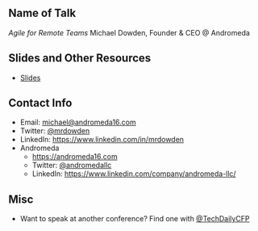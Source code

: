 ## Name of Talk
_Agile for Remote Teams_
Michael Dowden, Founder & CEO @ Andromeda

## Slides and Other Resources
* [Slides](https://speakerdeck.com/mrdowden/agile-for-remote-teams)

## Contact Info
* Email: <michael@andromeda16.com>
* Twitter: [@mrdowden](https://twitter.com/mrdowden)
* LinkedIn: <https://www.linkedin.com/in/mrdowden>
* Andromeda
    - <https://andromeda16.com>
    - Twitter: [@andromedallc](https://twitter.com/andromedallc)
    - LinkedIn: <https://www.linkedin.com/company/andromeda-llc/>

## Misc 
* Want to speak at another conference? Find one with [@TechDailyCFP](https://twitter.com/TechDailyCFP/)
